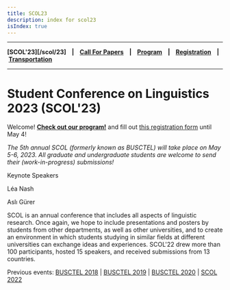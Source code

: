 ```yaml
---
title: SCOL23
description: index for scol23
isIndex: true
---
```


---

**[SCOL'23][/scol/23] ‎ ‎ ‎ | ‎ ‎ ‎ [Call For Papers][cfp] ‎ ‎ ‎ | ‎ ‎ ‎ [Program][prog] ‎ ‎ ‎ | ‎ ‎ ‎ [Registration][reg] ‎ ‎ ‎ | ‎ ‎ ‎ [Transportation][tp]**

---

# Student Conference on Linguistics 2023 (SCOL'23)

Welcome! [**Check out our program!**][prog] and fill out [this registration form](https://forms.gle/3ec8wf6hXzNmY1Bw9) until May 4!

*The 5th annual SCOL (formerly known as BUSCTEL) will take place on May 5-6, 2023. All graduate and undergraduate students are welcome to send their (work-in-progress) submissions!*


Keynote Speakers

Léa Nash

Aslı Gürer

SCOL is an annual conference that includes all aspects of linguistic research. Once again, we hope to include presentations and posters by students from other departments, as well as other universities, and to create an environment in which students studying in similar fields at different universities can exchange ideas and experiences. SCOL'22 drew more than 100 participants, hosted 15 speakers, and received submissions from 13 countries.


Previous events: [BUSCTEL 2018](/events/busctel18) | [BUSCTEL 2019](/events/busctel19) | [BUSCTEL 2020](/events/busctel20) | [SCOL 2022](/scol/22)


[tp]: /scol/23/transportation
[reg]: /scol/23/registration
[scol23]: /scol/23
[cfp]: /scol/23/callforpapers
[prog]: /scol/23/program
